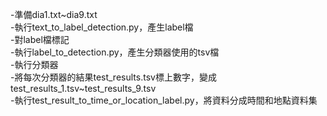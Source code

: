 -準備dia1.txt~dia9.txt  
-執行text_to_label_detection.py，產生label檔  
-對label檔標記  
-執行label_to_detection.py，產生分類器使用的tsv檔  
-執行分類器  
-將每次分類器的結果test_results.tsv標上數字，變成test_results_1.tsv~test_results_9.tsv  
-執行test_result_to_time_or_location_label.py，將資料分成時間和地點資料集